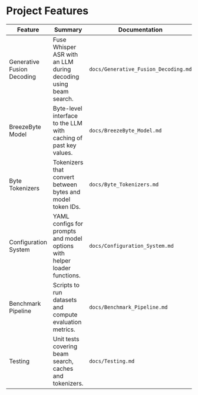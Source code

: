 # Project Features

| Feature | Summary | Documentation |
|---------|---------|---------------|
| Generative Fusion Decoding | Fuse Whisper ASR with an LLM during decoding using beam search. | `docs/Generative_Fusion_Decoding.md` |
| BreezeByte Model | Byte-level interface to the LLM with caching of past key values. | `docs/BreezeByte_Model.md` |
| Byte Tokenizers | Tokenizers that convert between bytes and model token IDs. | `docs/Byte_Tokenizers.md` |
| Configuration System | YAML configs for prompts and model options with helper loader functions. | `docs/Configuration_System.md` |
| Benchmark Pipeline | Scripts to run datasets and compute evaluation metrics. | `docs/Benchmark_Pipeline.md` |
| Testing | Unit tests covering beam search, caches and tokenizers. | `docs/Testing.md` |
